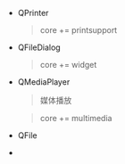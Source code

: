+ QPrinter   

  > 

  >  core += printsupport

+ QFileDialog

  > 

  >  core += widget

+ QMediaPlayer

  > 媒体播放

  >  core += multimedia

+ QFile

  > 

+ 


